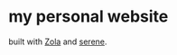 # my personal website

built with [Zola](https://www.getzola.org/) and [serene](https://github.com/isunjn/serene).
